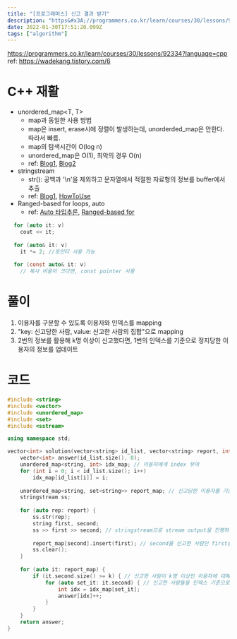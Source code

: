 ```yaml
---
title: "[프로그래머스] 신고 결과 받기"
description: "https&#x3A;//programmers.co.kr/learn/courses/30/lessons/92334?language=cppunordered_map&lt;T, T>map과 동일한 사용 방법map은 insert, erase시에 정렬이 발생하는데, unorderd"
date: 2022-01-30T17:51:20.099Z
tags: ["algorithm"]
---
```

https://programmers.co.kr/learn/courses/30/lessons/92334?language=cpp
ref: https://wadekang.tistory.com/6
# C++ 재활
- unordered_map<T, T>
  - map과 동일한 사용 방법
  - map은 insert, erase시에 정렬이 발생하는데, unorderded_map은 안한다. 따라서 빠름. 
  - map의 탐색시간이 O(log n)
  - unordered_map은 O(1), 최악의 경우 O(n)
  - ref: [Blog1](https://math-coding.tistory.com/31), [Blog2](https://jjeongil.tistory.com/1045)
- stringstream
  - str(): 공백과 '\n'을 제외하고 문자열에서 적절한 자료형의 정보를 buffer에서 추출
  - ref: [Blog1](https://deukyu.tistory.com/48), [HowToUse](https://life-with-coding.tistory.com/403)
- Ranged-based for loops, auto
  - ref: [Auto 타입추론](https://boycoding.tistory.com/210), [Ranged-based for](https://blockdmask.tistory.com/319)
```c
  for (auto it: v)
	cout << it;
    
  for (auto& it: v)
  	it *= 2; //포인터 사용 가능
    
  for (const auto& it: v)
  	// 복사 비용이 크다면, const pointer 사용
  ```

  
# 풀이
1. 이용자를 구분할 수 있도록 이용자와 인덱스를 mapping
2. "key: 신고당한 사람, value: 신고한 사람의 집합"으로 mapping
3. 2번의 정보를 활용해 k명 이상이 신고했다면, 1번의 인덱스를 기준으로 정지당한 이용자의 정보를 업데이트

# 코드
```C++
#include <string>
#include <vector>
#include <unordered_map>
#include <set>
#include <sstream>

using namespace std;

vector<int> solution(vector<string> id_list, vector<string> report, int k) {
    vector<int> answer(id_list.size(), 0);
    unordered_map<string, int> idx_map; // 이용자에게 index 부여
    for (int i = 0; i < id_list.size(); i++)
        idx_map[id_list[i]] = i;
    
    unordered_map<string, set<string>> report_map; // 신고당한 이용자를 기준으로 신고한 사용자 집합 저장
    stringstream ss;
    
    for (auto rep: report) {
        ss.str(rep);
        string first, second;
        ss >> first >> second; // stringstream으로 stream output을 진행하면서 공백 분리
        
        report_map[second].insert(first); // second를 신고한 사람인 first를 second의 set에 저장
        ss.clear();
    }
    
    for (auto it: report_map) {
        if (it.second.size() >= k) { // 신고한 사람이 k명 이상인 이용자에 대해서
            for (auto set_it: it.second) { // 신고한 사람들을 인덱스 기준으로 찾아서, 정지당했다고 알려준다.
                int idx = idx_map[set_it];
                answer[idx]++;
            }
        }
    }
    return answer;
}
```